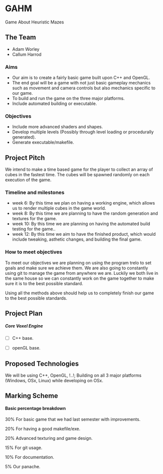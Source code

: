 # GAHM
Game About Heuristic Mazes

## The Team
- Adam Worley
- Callum Harrod

### Aims
- Our aim is to create a fairly basic game built upon C++ and OpenGL.
- The end goal will be a game with not just basic gameplay mechanics such as movement and camera controls but also mechanics specific to our game.
- To build and run the game on the three major platforms.
- Include automated building or executable.

### Objectives
- Include more advanced shaders and shapes.
- Develop multiple levels (Possibly through level loading or procedurally generated).
- Generate executable/makefile.

## Project Pitch

We intend to make a time based game for the player to collect an array of cubes in the fastest time. The cubes will be spawned randomly on each execution of the game.

### Timeline and milestones

- week 6: By this time we plan on having a working engine, which allows us to render multiple cubes in the game world.
- week 8: By this time we are planning to have the random generation and textures for the game.
- week 10: By this time we are planning on having the automated build testing for the game..
- week 12: By this time we aim to have the finished product, which would include tweaking, asthetic changes, and building the final game.

### How to meet objectives

To meet our objectives we are planning on using the program trelo to set goals and make sure we achieve them. We are also going to constantly using git to manage the game from anywhere we are. Luckily we both live in the same house so we can constantly work on the game together to make sure it is to the best possible standard.

Using all the methods above should help us to completely finish our game to the best possible standards.

## Project Plan

##### Core Voxel Engine

- [ ] C++ base.
- [ ] openGL base.


## Proposed Technologies
We will be using C++, OpenGL, !..!; Building on all 3 major platforms (Windows, OSx, Linux) while developing on OSx.

## Marking Scheme

#### Basic percentage breakdown

30% For basic game that we had last semester with improvements.

20% For having a good makefile/exe.

20% Advanced texturing and game design.

15% For git usage.

10% For documentation.

5% Our panache.
